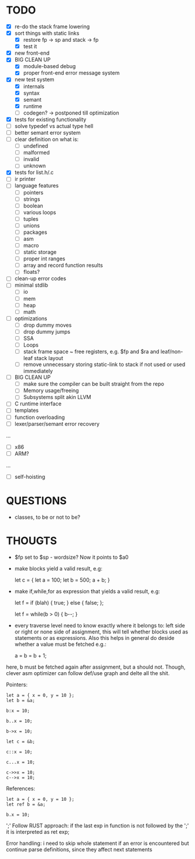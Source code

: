 # TODO
- [x] re-do the stack frame lowering
- [x] sort things with static links
    - [x] restore fp -> sp and stack -> fp
    - [x] test it
- [x] new front-end
- [x] BIG CLEAN UP
    - [x] module-based debug
    - [x] proper front-end error message system
- [x] new test system
    - [x] internals
    - [x] syntax
    - [x] semant
    - [x] runtime
    - [ ] codegen? -> postponed till optimization
- [x] tests for existing functionality
- [ ] solve typedef vs actual type hell
- [ ] better semant error system
- [ ] clear definition on what is:
    - [ ] undefined
    - [ ] malformed
    - [ ] invalid
    - [ ] unknown
- [x] tests for list.h/.c
- [ ] ir printer
- [ ] language features
    - [ ] pointers
    - [ ] strings
    - [ ] boolean
    - [ ] various loops
    - [ ] tuples
    - [ ] unions
    - [ ] packages
    - [ ] asm
    - [ ] macro
    - [ ] static storage
    - [ ] proper int ranges
    - [ ] array and record function results
    - [ ] floats?
- [ ] clean-up error codes
- [ ] minimal stdlib
    - [ ] io
    - [ ] mem
    - [ ] heap
    - [ ] math
- [ ] optimizations
    - [ ] drop dummy moves
    - [ ] drop dummy jumps
    - [ ] SSA
    - [ ] Loops
    - [ ] stack frame space ~ free registers, e.g. $fp and $ra and leaf/non-leaf stack layout
    - [ ] remove unnecessary storing static-link to stack if not used or used immediately
- [ ] BIG CLEAN UP
    - [ ] make sure the compiler can be built straight from the repo
    - [ ] Memory usage/freeing
    - [ ] Subsystems split akin LLVM
- [ ] C runtime interface
- [ ] templates
- [ ] function overloading
- [ ] lexer/parser/semant error recovery

 ...

- [ ] x86
- [ ] ARM?

 ...

- [ ] self-hoisting

# QUESTIONS
- classes, to be or not to be?

# THOUGTS
- $fp set to $sp - wordsize? Now it points to $a0
- make blocks yield a valid result, e.g:

  let c = {
      let a = 100;
      let b = 500;
      a + b;
  }

- make if,while,for as expression that yields a valid result, e.g:

  let f = if (blah) { true; } else { false; };

  let f = while(b > 0) { b--; }

- every traverse level need to know exactly where it belongs to: left side or right or none side of
assignment, this will tell whether blocks used as statements or as expressions. Also this helps in
general do deside whether a value must be fetched e.g.:

    a = b = b + 1;

here, b must be fetched again after assignment, but a should not. Though, clever asm optimizer can
follow def/use graph and delte all the shit.


Pointers:

    let a = { x = 0, y = 10 };
    let b = &a;

    b:x = 10;

    b..x = 10;

    b->x = 10;

    let c = &b;

    c::x = 10;

    c...x = 10;

    c->>x = 10;
    c-->x = 10;

References:

    let a = { x = 0, y = 10 };
    let ref b = &a;

    b.x = 10;

';'
Follow RUST approach: if the last exp in function is not followed by the ';' it is interpreted as
ret exp;

Error handling:
i need to skip whole statement if an error is encountered but continue parse definitions, since they
affect next statements
